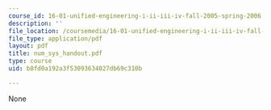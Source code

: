 ```yaml
---
course_id: 16-01-unified-engineering-i-ii-iii-iv-fall-2005-spring-2006
description: ''
file_location: /coursemedia/16-01-unified-engineering-i-ii-iii-iv-fall-2005-spring-2006/b8fd0a192a3f53093634027db69c310b_num_sys_handout.pdf
file_type: application/pdf
layout: pdf
title: num_sys_handout.pdf
type: course
uid: b8fd0a192a3f53093634027db69c310b

---
```

None